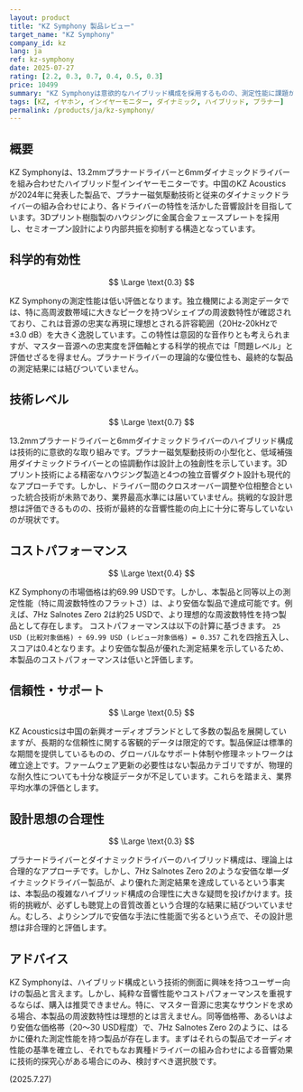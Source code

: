 ```yaml
---
layout: product
title: "KZ Symphony 製品レビュー"
target_name: "KZ Symphony"
company_id: kz
lang: ja
ref: kz-symphony
date: 2025-07-27
rating: [2.2, 0.3, 0.7, 0.4, 0.5, 0.3]
price: 10499
summary: "KZ Symphonyは意欲的なハイブリッド構成を採用するものの、測定性能に課題があり、より安価な単一ドライバー製品に劣後します。結果として、コストパフォーマンスと設計の合理性に大きな疑問符がつき、総合評価は低水準に留まります。"
tags: [KZ, イヤホン, インイヤーモニター, ダイナミック, ハイブリッド, プラナー]
permalink: /products/ja/kz-symphony/
---
```

## 概要

KZ Symphonyは、13.2mmプラナードライバーと6mmダイナミックドライバーを組み合わせたハイブリッド型インイヤーモニターです。中国のKZ Acousticsが2024年に発表した製品で、プラナー磁気駆動技術と従来のダイナミックドライバーの組み合わせにより、各ドライバーの特性を活かした音響設計を目指しています。3Dプリント樹脂製のハウジングに金属合金フェースプレートを採用し、セミオープン設計により内部共振を抑制する構造となっています。

## 科学的有効性

$$ \Large \text{0.3} $$

KZ Symphonyの測定性能は低い評価となります。独立機関による測定データでは、特に高周波数帯域に大きなピークを持つVシェイプの周波数特性が確認されており、これは音源の忠実な再現に理想とされる許容範囲（20Hz-20kHzで±3.0 dB）を大きく逸脱しています。この特性は意図的な音作りとも考えられますが、マスター音源への忠実度を評価軸とする科学的視点では「問題レベル」と評価せざるを得ません。プラナードライバーの理論的な優位性も、最終的な製品の測定結果には結びついていません。

## 技術レベル

$$ \Large \text{0.7} $$

13.2mmプラナードライバーと6mmダイナミックドライバーのハイブリッド構成は技術的に意欲的な取り組みです。プラナー磁気駆動技術の小型化と、低域補強用ダイナミックドライバーとの協調動作は設計上の独創性を示しています。3Dプリント技術による精密なハウジング製造と4つの独立音響ダクト設計も現代的なアプローチです。しかし、ドライバー間のクロスオーバー調整や位相整合といった統合技術が未熟であり、業界最高水準には届いていません。挑戦的な設計思想は評価できるものの、技術が最終的な音響性能の向上に十分に寄与していないのが現状です。

## コストパフォーマンス

$$ \Large \text{0.4} $$

KZ Symphonyの市場価格は約69.99 USDです。しかし、本製品と同等以上の測定性能（特に周波数特性のフラットさ）は、より安価な製品で達成可能です。例えば、7Hz Salnotes Zero 2は約25 USDで、より理想的な周波数特性を持つ製品として存在します。
コストパフォーマンスは以下の計算に基づきます。
`25 USD (比較対象価格) ÷ 69.99 USD (レビュー対象価格) = 0.357`
これを四捨五入し、スコアは0.4となります。より安価な製品が優れた測定結果を示しているため、本製品のコストパフォーマンスは低いと評価します。

## 信頼性・サポート

$$ \Large \text{0.5} $$

KZ Acousticsは中国の新興オーディオブランドとして多数の製品を展開していますが、長期的な信頼性に関する客観的データは限定的です。製品保証は標準的な期間を提供しているものの、グローバルなサポート体制や修理ネットワークは確立途上です。ファームウェア更新の必要性はない製品カテゴリですが、物理的な耐久性についても十分な検証データが不足しています。これらを踏まえ、業界平均水準の評価とします。

## 設計思想の合理性

$$ \Large \text{0.3} $$

プラナードライバーとダイナミックドライバーのハイブリッド構成は、理論上は合理的なアプローチです。しかし、7Hz Salnotes Zero 2のような安価な単一ダイナミックドライバー製品が、より優れた測定結果を達成しているという事実は、本製品の複雑なハイブリッド構成の合理性に大きな疑問を投げかけます。技術的挑戦が、必ずしも聴覚上の音質改善という合理的な結果に結びついていません。むしろ、よりシンプルで安価な手法に性能面で劣るという点で、その設計思想は非合理的と評価します。

## アドバイス

KZ Symphonyは、ハイブリッド構成という技術的側面に興味を持つユーザー向けの製品と言えます。しかし、純粋な音響性能やコストパフォーマンスを重視するならば、購入は推奨できません。特に、マスター音源に忠実なサウンドを求める場合、本製品の周波数特性は理想的とは言えません。同等価格帯、あるいはより安価な価格帯（20〜30 USD程度）で、7Hz Salnotes Zero 2のように、はるかに優れた測定性能を持つ製品が存在します。まずはそれらの製品でオーディオ性能の基準を確立し、それでもなお異種ドライバーの組み合わせによる音響効果に技術的探究心がある場合にのみ、検討すべき選択肢です。

(2025.7.27)
